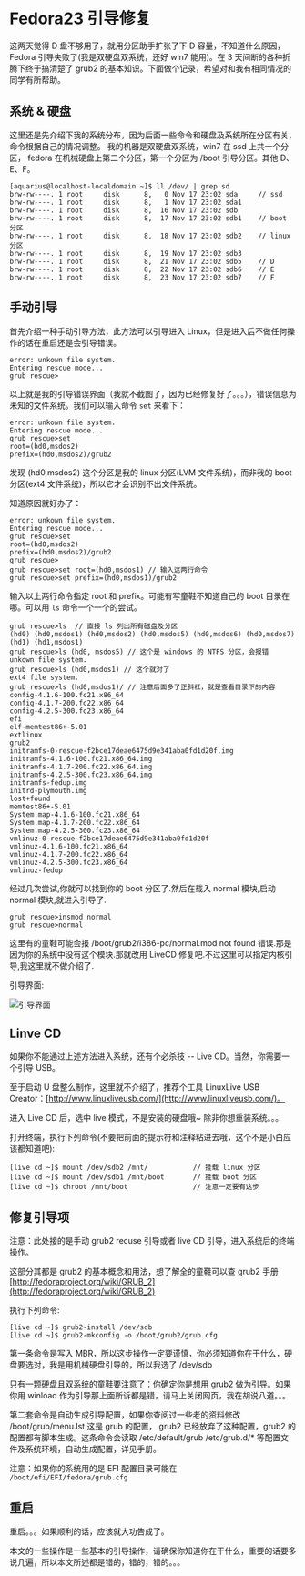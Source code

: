 # Fedora23 引导修复

这两天觉得 D 盘不够用了，就用分区助手扩张了下 D 容量，不知道什么原因，Fedora 引导失败了(我是双硬盘双系统，还好 win7 能用)。在 3 天间断的各种折腾下终于搞清楚了 grub2 的基本知识。下面做个记录，希望对和我有相同情况的同学有所帮助。

## 系统 & 硬盘

这里还是先介绍下我的系统分布，因为后面一些命令和硬盘及系统所在分区有关，命令根据自己的情况调整。
我的机器是双硬盘双系统，win7 在 ssd 上共一个分区， fedora 在机械硬盘上第二个分区，第一个分区为 /boot 引导分区。其他 D、E、F。

```shell
[aquarius@localhost-localdomain ~]$ ll /dev/ | grep sd
brw-rw----. 1 root     disk      8,   0 Nov 17 23:02 sda     // ssd
brw-rw----. 1 root     disk      8,   1 Nov 17 23:02 sda1
brw-rw----. 1 root     disk      8,  16 Nov 17 23:02 sdb
brw-rw----. 1 root     disk      8,  17 Nov 17 23:02 sdb1    // boot 分区
brw-rw----. 1 root     disk      8,  18 Nov 17 23:02 sdb2    // linux 分区
brw-rw----. 1 root     disk      8,  19 Nov 17 23:02 sdb3
brw-rw----. 1 root     disk      8,  21 Nov 17 23:02 sdb5    // D
brw-rw----. 1 root     disk      8,  22 Nov 17 23:02 sdb6    // E
brw-rw----. 1 root     disk      8,  23 Nov 17 23:02 sdb7    // F

```

## 手动引导

首先介绍一种手动引导方法，此方法可以引导进入 Linux，但是进入后不做任何操作的话在重启还是会引导错误。

```shell
error: unkown file system.
Entering rescue mode...
grub rescue>
```

以上就是我的引导错误界面（我就不截图了，因为已经修复好了。。。），错误信息为未知的文件系统。我们可以输入命令 `set` 来看下：

```shell
error: unkown file system.
Entering rescue mode...
grub rescue>set
root=(hd0,msdos2)
prefix=(hd0,msdos2)/grub2
```

发现 (hd0,msdos2) 这个分区是我的 linux 分区(LVM 文件系统)，而非我的 boot 分区(ext4 文件系统)，所以它才会识别不出文件系统。

知道原因就好办了：

```shell
error: unkown file system.
Entering rescue mode...
grub rescue>set
root=(hd0,msdos2)
prefix=(hd0,msdos2)/grub2
grub rescue>
grub rescue>set root=(hd0,msdos1) // 输入这两行命令
grub rescue>set prefix=(hd0,msdos1)/grub2
```

输入以上两行命令指定 root 和 prefix。可能有写童鞋不知道自己的 boot 目录在哪。可以用 `ls` 命令一个一个的尝试。

```shell
grub rescue>ls  // 直接 ls 列出所有磁盘及分区
(hd0) (hd0,msdos1) (hd0,msdos2) (hd0,msdos5) (hd0,msdos6) (hd0,msdos7) (hd1) (hd1,msdos1)
grub rescue>ls (hd0, msdos5) // 这个是 windows 的 NTFS 分区，会报错
unkown file system.
grub rescue>ls (hd0,msdos1) // 这个就对了
ext4 file system.
grub rescue>ls (hd0,msdos1)/ // 注意后面多了正斜杠，就是查看目录下的内容
config-4.1.6-100.fc21.x86_64
config-4.1.7-200.fc22.x86_64
config-4.2.5-300.fc23.x86_64
efi
elf-memtest86+-5.01
extlinux
grub2
initramfs-0-rescue-f2bce17deae6475d9e341aba0fd1d20f.img
initramfs-4.1.6-100.fc21.x86_64.img
initramfs-4.1.7-200.fc22.x86_64.img
initramfs-4.2.5-300.fc23.x86_64.img
initramfs-fedup.img
initrd-plymouth.img
lost+found
memtest86+-5.01
System.map-4.1.6-100.fc21.x86_64
System.map-4.1.7-200.fc22.x86_64
System.map-4.2.5-300.fc23.x86_64
vmlinuz-0-rescue-f2bce17deae6475d9e341aba0fd1d20f
vmlinuz-4.1.6-100.fc21.x86_64
vmlinuz-4.1.7-200.fc22.x86_64
vmlinuz-4.2.5-300.fc23.x86_64
vmlinuz-fedup
```

经过几次尝试,你就可以找到你的 boot 分区了.然后在载入 normal 模块,启动 normal 模块,就进入引导了.

```shell
grub rescue>insmod normal
grub rescue>normal
```

这里有的童鞋可能会报 /boot/grub2/i386-pc/normal.mod not found 错误.那是因为你的系统中没有这个模块.那就改用 LiveCD 修复吧.不过这里可以指定内核引导,我这里就不做介绍了.

引导界面:

![引导界面](http://7xjcd4.com1.z0.glb.clouddn.com/blog_fedora_grub2_recuse_finished)

## Linve CD

如果你不能通过上述方法进入系统，还有个必杀技 -- Live CD。当然，你需要一个引导 USB。

至于启动 U 盘整么制作，这里就不介绍了，推荐个工具 LinuxLive USB Creator：[http://www.linuxliveusb.com/](http://www.linuxliveusb.com/)。

进入 Live CD 后，选中 live 模式，不是安装的硬盘哦~ 除非你想重装系统。。。

打开终端，执行下列命令(不要把前面的提示符和注释粘进去哦，这个不是小白应该都知道吧):

```shell
[live cd ~]$ mount /dev/sdb2 /mnt/           // 挂载 linux 分区
[live cd ~]$ mount /dev/sdb1 /mnt/boot       // 挂载 boot 分区
[live cd ~]$ chroot /mnt/boot                // 注意一定要有这步
```

## 修复引导项

注意：此处接的是手动 grub2 recuse 引导或者 live CD 引导，进入系统后的终端操作。

这部分其都是 grub2 的基本概念和用法，想了解全的童鞋可以查 grub2 手册 [http://fedoraproject.org/wiki/GRUB_2](http://fedoraproject.org/wiki/GRUB_2)

执行下列命令:

```shell
[live cd ~]$ grub2-install /dev/sdb
[live cd ~]$ grub2-mkconfig -o /boot/grub2/grub.cfg
```

第一条命令是写入 MBR，所以这步操作一定要谨慎，你必须知道你在干什么，硬盘要选对，我是用机械硬盘引导的，所以我选了 /dev/sdb

只有一颗硬盘且双系统的童鞋要注意了：你确定你是想用 grub2 做为引导。如果你用 winload 作为引导那上面所诉都是错，请马上关闭网页，我在胡说八道。。。

第二套命令是自动生成引导配置，如果你查阅过一些老的资料修改 /boot/grub/menu.lst 这是 grub 的配置， grub2 已经放弃了这种配置，grub2 的配置都有脚本生成。这条命令会读取 /etc/default/grub /etc/grub.d/\* 等配置文件及系统环境，自动生成配置，详见手册。

注意：如果你的系统用的是 EFI 配置目录可能在 `/boot/efi/EFI/fedora/grub.cfg`

## 重启

重启。。。如果顺利的话，应该就大功告成了。

本文的一些操作是一些基本的引导操作，请确保你知道你在干什么，重要的话要多说几遍，所以本文所述都是错的，错的，错的。。。
